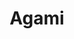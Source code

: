 ---
layout: place
title: "Agami"
permalink: /illinois/chicago/agami.html
stateAbbr: IL
stateName: Illinois
cityName: Chicago
seo:
  name: "Agami"
  type: Restaurant
  links: http://www.agamisushi.com/
description: "Chic sushi restaurant dishing creative rolls with a large bar pouring cocktails & Japanese beers. Looking for sushi in Chicago, Illinois? Check out Agami for..."
place_id: ChIJQZNALy3SD4gR0W9TjFPledA
photos:
  - name: >-
      places/ChIJQZNALy3SD4gR0W9TjFPledA/photos/AeeoHcKtyAQiL3wvCnWnlLN0xe8Fa_TQfRj8JzLAS4A4rd3kgol3d_gIyE99Bnj05o7v3kh8cDTZA3yvUOEWdE2hKLn4IvniomTzXKnXnYUp2uiKVck2vaP2KXm0LruxCJkOvyju5A39uS4ir1q_gzJBDs9EEBf52RN3eZTlmrRMT128A_NF3WoqTC4Wh1_QoulO_TUt-0LBr5rhihoafBwBbcWxmihbUnGh6XgSVC36gS2wbGBun5E67D-1P7O_YQpDzrHfBzCeyV0flMhuzPM9siB1lxNNWZQ8m6OdftYvnSg
    widthPx: 3024
    heightPx: 4032
    authorAttributions:
      - displayName: Agami
        uri: https://maps.google.com/maps/contrib/100383354463118878094
        photoUri: >-
          https://lh3.googleusercontent.com/a/ACg8ocIKcfIo8JdVc4uSvsse1_S3jqvqznC4u-AAEVov3eVz-Q6q=s100-p-k-no-mo
    flagContentUri: >-
      https://www.google.com/local/imagery/report/?cb_client=maps_api_places.places_api&image_key=!1e10!2sAF1QipOozwdFc7e0ii8WF5y53MCMzw7_FthJH-32MJQ&hl=en-US
    googleMapsUri: >-
      https://www.google.com/maps/place//data=!3m4!1e2!3m2!1sAF1QipOozwdFc7e0ii8WF5y53MCMzw7_FthJH-32MJQ!2e10!4m2!3m1!1s0x880fd22d2f409341:0xd079e5538c536fd1
  - name: >-
      places/ChIJQZNALy3SD4gR0W9TjFPledA/photos/AeeoHcIgiEus8npVtB_naRUKsV9z5JpfvSF5yVNlc4k7N50KcCMpT-JMgm-uJIFs0oyGKiY7VpRmBD6iEry7LPCxbA8x3-mp3KjPEQCtB-Rj9S0Mym4Bzl23MM_B1XfH5en6WyqVItUS99B71mPVcDDPtgTYEbqIzszpEglmU-sZDLxEgiGKG2K45nro3lKJST9OT83IN0EI9tFpfnp0zTix-tAYIEaOfPYNpxKPdXQ0uu5EnzQ1mYVOLdj1W0qse9wiIEYC-WDNzG1GMhMH0uyvgU7TX4DPNCPnEINOvLwGSK8
    widthPx: 3024
    heightPx: 3023
    authorAttributions:
      - displayName: Agami
        uri: https://maps.google.com/maps/contrib/100383354463118878094
        photoUri: >-
          https://lh3.googleusercontent.com/a/ACg8ocIKcfIo8JdVc4uSvsse1_S3jqvqznC4u-AAEVov3eVz-Q6q=s100-p-k-no-mo
    flagContentUri: >-
      https://www.google.com/local/imagery/report/?cb_client=maps_api_places.places_api&image_key=!1e10!2sAF1QipNPQ4ynfXoIT0xUUAcLf00uhkgDgPNDJDlClI0&hl=en-US
    googleMapsUri: >-
      https://www.google.com/maps/place//data=!3m4!1e2!3m2!1sAF1QipNPQ4ynfXoIT0xUUAcLf00uhkgDgPNDJDlClI0!2e10!4m2!3m1!1s0x880fd22d2f409341:0xd079e5538c536fd1
  - name: >-
      places/ChIJQZNALy3SD4gR0W9TjFPledA/photos/AeeoHcLACFbkffQL1gU7ZNamRoTMAh_gzBaG6AgNPpCbjvCfugeeE1P79zeAmFvPbMF9U0Y_ceJbrF2PaVjVmnyUn4aynE4-g-46DDNEh5C-8tBORFJSTG0kXG_h0gHBfIW-Hicpzaq17vRXP8Jq9WHZLJJrYcvDntcvJy4f62YMbD5YCtmSYh2YKCMEJjaw0ckXaYae4JjrJ7pF68wIezt_H21RPVTXNqRUjeBscdrGmZwurQrtg-Pkdvitan9raFlMtwkrQRDLqEAGeBS_89Fikz-N2L1iF8mU8Kqgj5C3EeJlRf_QHAuVxd4D1MzQI43F5daQBEd2vtjV0PrXQagz_TiFZA1Rsfh_d412Su5Z9HrQZly-P1-aW7T9DF97xtThp8eiPDPUYmEDJhWyuOLiUKGT7q8XNFIjOgSqeZjtkUkwV4Os
    widthPx: 1171
    heightPx: 1191
    authorAttributions:
      - displayName: Brandi Madar
        uri: https://maps.google.com/maps/contrib/105072317018253544604
        photoUri: >-
          https://lh3.googleusercontent.com/a-/ALV-UjWPSPkn3j5xkxOAgk__PJW--7h9ynfjArNIZWEvex0N2n4PffMkgA=s100-p-k-no-mo
    flagContentUri: >-
      https://www.google.com/local/imagery/report/?cb_client=maps_api_places.places_api&image_key=!1e10!2sCIHM0ogKEICAgICT88vK3AE&hl=en-US
    googleMapsUri: >-
      https://www.google.com/maps/place//data=!3m4!1e2!3m2!1sCIHM0ogKEICAgICT88vK3AE!2e10!4m2!3m1!1s0x880fd22d2f409341:0xd079e5538c536fd1
  - name: >-
      places/ChIJQZNALy3SD4gR0W9TjFPledA/photos/AeeoHcJ8EOyOu0OybXzfdT3XWZL-HiOpN4AIbOaBg_Vvv1dlMWLS1ggi7aR7BlniVo2fltxHr_nV1C66MhpvO6rcT-ONRU9QA696h26tAhZI-46Tqtx6xBPrve67EppOgS1BbSyJu_HUkl9OXugoDEgOw49fEjJOw_hFzcfT0_xb95CvM2zqd4xyZ4wXit0z0cpC9gcMMHZYGWfrScXk4meYiOht6UW-3KvLU4e4rNgVxDXU1i6m2wVFVctjFYIrCRLcVTVBZIhhR_UrY-UEUhmWqhLqPJNKV7WGadrgWP5Zo-FSiBiMdTwWFM-v0WlyHwmesuAUo5MZ8uspmL9Y2FtaTo2m8lTnC-a5hCMXNaqofk3t8mSASfycbA2E_r4D9fNDp-cw3zzw2MmlcF_tJ02r_l8e5QJebhxWF82_wLGhu0RJB1YD
    widthPx: 3024
    heightPx: 4032
    authorAttributions:
      - displayName: Maria Giacchino
        uri: https://maps.google.com/maps/contrib/107837987181979878780
        photoUri: >-
          https://lh3.googleusercontent.com/a-/ALV-UjXZaVMR2I7x9-7DiO1p1ZSoXneEOEyLnKnihvBtgHWWknsw5X38=s100-p-k-no-mo
    flagContentUri: >-
      https://www.google.com/local/imagery/report/?cb_client=maps_api_places.places_api&image_key=!1e10!2sCIHM0ogKEICAgID25Ni4vwE&hl=en-US
    googleMapsUri: >-
      https://www.google.com/maps/place//data=!3m4!1e2!3m2!1sCIHM0ogKEICAgID25Ni4vwE!2e10!4m2!3m1!1s0x880fd22d2f409341:0xd079e5538c536fd1
  - name: >-
      places/ChIJQZNALy3SD4gR0W9TjFPledA/photos/AeeoHcJIk7ryrbB7a53x5MdUnR5-hDvSwAi7VYPpG-zpn7ycT6Jc8bU0673Ff01trOZeE8RY9DmVw-jt0IXVEnEV9GgX_E3Fq275DEffVPEy8D-hlrtnXSRZXbqW3MHg4fGcw2325T5AjQ3IEJtAkfputZkBnn6RTX2FzK_35UUBKLi8J_qBIs0urgCpt_ln3V0-NvlF4Ku8SPpQTgirrH-xJjz681HC9Iynxcl7nkG_d5OKyVDdrxxQTzHnzlN7iima0W7gTLAYBSwxaR7pNkLGEY9r_kUCbC1121LgjF8-R3pQzub-oa40BnGWQtEGRKPpZdOPj181CvjG6T4EZ8Oz3N524LY5odsJkce1IZIl4guVdo3h7ILSQ2YZGsSRKIS1Qox__OnRqbhELy1nzQzVf-IeJ4mUyVMTX9NpzMKOV5T6Sw
    widthPx: 4406
    heightPx: 4406
    authorAttributions:
      - displayName: David in Chicago
        uri: https://maps.google.com/maps/contrib/112404555805966424585
        photoUri: >-
          https://lh3.googleusercontent.com/a/ACg8ocKwgQeATQmHXV17xmdNg04UwzRze2Uce4ev5Bd5EahOm8roc2a8=s100-p-k-no-mo
    flagContentUri: >-
      https://www.google.com/local/imagery/report/?cb_client=maps_api_places.places_api&image_key=!1e10!2sCIHM0ogKEICAgIChutG3GA&hl=en-US
    googleMapsUri: >-
      https://www.google.com/maps/place//data=!3m4!1e2!3m2!1sCIHM0ogKEICAgIChutG3GA!2e10!4m2!3m1!1s0x880fd22d2f409341:0xd079e5538c536fd1
  - name: >-
      places/ChIJQZNALy3SD4gR0W9TjFPledA/photos/AeeoHcLs969CdUBejSTceg3j2AuutKpdl0rbr6wTrOhZ05mq4-qahGJecLWKcShi3_fSWBhlxqttUymBnA1cicJcxsaLM0C8wP32gOEgYJzZb7om1M7SSPi4LV9Yg7gd7oTd6Cm7BjTXP2iT-160V40XZDYiJpNZcYwnZ7HSTFo8DB8KoOS4Uh5So51RIFvtR73ybonnQBTW7LvXo9DEe0YKyX0yHt8jgsrby2s8RSuL-mSgqW8HNNZn7WxKgJxwCKjKwATCgK4RnThNxfbOEIyiaxxP-Z1ezew4G0BofikDQTlfES9Y716I18P_KfcNXChk0Dym_TZTSf2586OBX97v1Y8po0grJJIrPTUbdKNM28aq8GO6Nct9wg30-5IXw47RVc4b83AUSbMBcx_w3RwV2E7NQxAduUAA1LvXLB3fKS-6Yma0
    widthPx: 4032
    heightPx: 3024
    authorAttributions:
      - displayName: Joe
        uri: https://maps.google.com/maps/contrib/116437999703396082708
        photoUri: >-
          https://lh3.googleusercontent.com/a-/ALV-UjXE2B89fm4-z2fexKSCYEDhe2ptiC_KYn-VF_NXTYUrTqYFCjE=s100-p-k-no-mo
    flagContentUri: >-
      https://www.google.com/local/imagery/report/?cb_client=maps_api_places.places_api&image_key=!1e10!2sCIHM0ogKEICAgICT18qiigE&hl=en-US
    googleMapsUri: >-
      https://www.google.com/maps/place//data=!3m4!1e2!3m2!1sCIHM0ogKEICAgICT18qiigE!2e10!4m2!3m1!1s0x880fd22d2f409341:0xd079e5538c536fd1
  - name: >-
      places/ChIJQZNALy3SD4gR0W9TjFPledA/photos/AeeoHcKLlFgQISbJIv4gtT_4zzadcUbW--zM9CBfjJtHyvQq3_dbgG1iytBzqtrMpssQyb5zVfNLS_iwtrovwIlfSlXWt7iHG-PZCT1D7NP2N3Ew_5rN_tIBlSm1Fj7jg88UdR_6Pmf1flTMFFZik1SIQP7qLR8ZANzhf5DXf6lH7d7YCCYin68F1fvU0jqdYTsQVFhxTQO9Pnuu5TmntBPuJcEXWbcLmMi6WcBOIkKlzLufzrcwiNNzXcNaDR3M6pKly3K7P10PqEsx15xniuTgoLfmpzZrrLAWalSvEuUEDcE
    widthPx: 3853
    heightPx: 3853
    authorAttributions:
      - displayName: Agami
        uri: https://maps.google.com/maps/contrib/100383354463118878094
        photoUri: >-
          https://lh3.googleusercontent.com/a/ACg8ocIKcfIo8JdVc4uSvsse1_S3jqvqznC4u-AAEVov3eVz-Q6q=s100-p-k-no-mo
    flagContentUri: >-
      https://www.google.com/local/imagery/report/?cb_client=maps_api_places.places_api&image_key=!1e10!2sAF1QipOVaS1yf_rSELhcO6TppkHUfp0c09P2Y5glvQo&hl=en-US
    googleMapsUri: >-
      https://www.google.com/maps/place//data=!3m4!1e2!3m2!1sAF1QipOVaS1yf_rSELhcO6TppkHUfp0c09P2Y5glvQo!2e10!4m2!3m1!1s0x880fd22d2f409341:0xd079e5538c536fd1
  - name: >-
      places/ChIJQZNALy3SD4gR0W9TjFPledA/photos/AeeoHcKOLi71UQCV_XIR2Gz1FwvUBy2IwCkoC6of2R8G1p9QdoeSvg1oAttCAdlL1SKuV6VgIKeTEyAE8Gm79hY4xFLQPsTKQIuL7s7r2aSWmdqLvjsys0IXcMgWSiPq9etB6t8mKVoqnz9CygG79qEdyGdWLECVjcoCrw_aGbN6VTEfCgcecatqBKmFWPtrsNhPUfNJkPRJf5phoaiaaQwArGIqX64yEPw_rdXE5WUNzr8hYeD2yfA1y9pmAZlytv-x2coManueAq_03fAiTWo9n4D1RAw3CpY8Lm5WYGtbXl5PxGoLgZ5y78uIfvxRcT_1mnRDC0QLumcVeCtN3GjVye4RCM8IkkXe6Qt7xiX_uuAgBFmZ7dKh5slRSaGxpFJd6ggXzNKBJ6U4wavBmcKTwiSyfJyb1WksbXYmhnw9RVw
    widthPx: 3024
    heightPx: 4032
    authorAttributions:
      - displayName: Niko Dhima
        uri: https://maps.google.com/maps/contrib/104356107590513577815
        photoUri: >-
          https://lh3.googleusercontent.com/a-/ALV-UjVFU-rk4alHFy5w39WSFxdXKxRY-Hr2fGi2qtWckaOkI7IqMcdEsQ=s100-p-k-no-mo
    flagContentUri: >-
      https://www.google.com/local/imagery/report/?cb_client=maps_api_places.places_api&image_key=!1e10!2sCIHM0ogKEICAgIDpyvWGSw&hl=en-US
    googleMapsUri: >-
      https://www.google.com/maps/place//data=!3m4!1e2!3m2!1sCIHM0ogKEICAgIDpyvWGSw!2e10!4m2!3m1!1s0x880fd22d2f409341:0xd079e5538c536fd1
  - name: >-
      places/ChIJQZNALy3SD4gR0W9TjFPledA/photos/AeeoHcKlBmulQvvntWoQcFGg2bWH1LTuacJQG__eWavCLaoIvXzG-JFXWkZsJYXYBvGDpTCh0Bif_Qrlpf6dGQPO0uvIQlcGkejXl7wSx2DHYS0TphHO_Mmbod8q0WSxcH2r-yjwElv9cT298Ircz0zcAJVjYmpk6jQUuAxUaWb3HDdWro1UkYAvUntPJg0HffyBLt88HpbFx17YbfLISbsp_aRGzizdqW1UV-hWxveB5NXHOrN-Y06WbcW59mYvoeR5PGcMsLrvau0D3Py99SfY49bSzX8oJtw605OqVznM1S0iKNeoCN5VcR9ugWjF0J4bA-DXbBIQrFAmOv-HdALaSxCAKDQd1LOOKZIP3fH8dQkluVlXV0sAj3f-W7aw5h3zE3X9lRV5wN7SSHwCOZyhtMbwhwwv54Y0FfUID-6tEcXciYjE
    widthPx: 4032
    heightPx: 3024
    authorAttributions:
      - displayName: Joe
        uri: https://maps.google.com/maps/contrib/116437999703396082708
        photoUri: >-
          https://lh3.googleusercontent.com/a-/ALV-UjXE2B89fm4-z2fexKSCYEDhe2ptiC_KYn-VF_NXTYUrTqYFCjE=s100-p-k-no-mo
    flagContentUri: >-
      https://www.google.com/local/imagery/report/?cb_client=maps_api_places.places_api&image_key=!1e10!2sCIHM0ogKEICAgICT18qiygE&hl=en-US
    googleMapsUri: >-
      https://www.google.com/maps/place//data=!3m4!1e2!3m2!1sCIHM0ogKEICAgICT18qiygE!2e10!4m2!3m1!1s0x880fd22d2f409341:0xd079e5538c536fd1
  - name: >-
      places/ChIJQZNALy3SD4gR0W9TjFPledA/photos/AeeoHcLk9uoX0nsFQIPBObV9TZch4cKGu20SnF4-H3S_voUg-WtUYogiOEgcQMiws3gjDufmEM-bR4yQgSvJQwfDVDAmdcxhUy9WcUiq_ijqovQaWe1k6WZpQYG_vyUljyxmkVrV2yDc1cl-R1uimXReUb9ehKM2fbgkR1ydjIGSF6rX_zRhfF-xYTUeyaj95C63PT8cYFyCF7WwtyBT41POv1iiFQicbvZH0gRo3HagthR_9L_n_Dkcn7sOT30cX4lZTgyUHZGYjLrelU0q_-uuZj0Js3zZ76EN64xJJXx1ZgVQOHGNbk2qHTEGVIPhqAZ7sp7Om3LEnUp1S7lvUGOJHMmis7MgG-yCwwvfji8VMIzPps1OuZaR1H2NyAG4wW8knwk54XZ6exUCWxmEntsmfXRcKhPh6qNBfyjc-ycFUROCsA
    widthPx: 4800
    heightPx: 4800
    authorAttributions:
      - displayName: David in Chicago
        uri: https://maps.google.com/maps/contrib/112404555805966424585
        photoUri: >-
          https://lh3.googleusercontent.com/a/ACg8ocKwgQeATQmHXV17xmdNg04UwzRze2Uce4ev5Bd5EahOm8roc2a8=s100-p-k-no-mo
    flagContentUri: >-
      https://www.google.com/local/imagery/report/?cb_client=maps_api_places.places_api&image_key=!1e10!2sCIHM0ogKEICAgIChut7lOQ&hl=en-US
    googleMapsUri: >-
      https://www.google.com/maps/place//data=!3m4!1e2!3m2!1sCIHM0ogKEICAgIChut7lOQ!2e10!4m2!3m1!1s0x880fd22d2f409341:0xd079e5538c536fd1
address: 4712 N Broadway, Chicago, IL 60640, USA
street: 4712 N Broadway
city: Chicago
state: IL
zip: '60640'
country: USA
neighborhood: Uptown
latitude: '41.967507'
longitude: '-87.659183'
accessibility_options:
  wheelchairAccessibleEntrance: true
  wheelchairAccessibleRestroom: true
  wheelchairAccessibleSeating: true
business_status: OPERATIONAL
name: Agami
google_maps_links:
  directionsUri: >-
    https://www.google.com/maps/dir//''/data=!4m7!4m6!1m1!4e2!1m2!1m1!1s0x880fd22d2f409341:0xd079e5538c536fd1!3e0
  placeUri: https://maps.google.com/?cid=15022290179070324689
  writeAReviewUri: >-
    https://www.google.com/maps/place//data=!4m3!3m2!1s0x880fd22d2f409341:0xd079e5538c536fd1!12e1
  reviewsUri: >-
    https://www.google.com/maps/place//data=!4m4!3m3!1s0x880fd22d2f409341:0xd079e5538c536fd1!9m1!1b1
  photosUri: >-
    https://www.google.com/maps/place//data=!4m3!3m2!1s0x880fd22d2f409341:0xd079e5538c536fd1!10e5
primary_type: Sushi Restaurant
opening_hours:
  regular: null
  current: null
secondary_opening_hours:
  regular:
    weekdayDescriptions: null
    type: null
  current:
    weekdayDescriptions: null
    type: null
phone: (773) 506-1845
price_level: PRICE_LEVEL_MODERATE
price_range: $30 &ndash; $50
rating: '4.5'
rating_count: 448
website: http://www.agamisushi.com/
reviews:
  - name: >-
      places/ChIJQZNALy3SD4gR0W9TjFPledA/reviews/ChdDSUhNMG9nS0VJQ0FnTURReWItN3h3RRAB
    relativePublishTimeDescription: a month ago
    rating: 1
    text:
      text: >-
        Avoid. Where do I begin, honestly. We got waters ONCE in the 2. 5 hours
        it took to complete our dinner. We ordered 3 different rolls within 10
        minutes of sitting down for our reservation. The first came out almost
        an HOUR later, a Philadelphia roll. 3 ingredients, raw. This was
        delicious though. 30 minutes later we received our second roll, which
        was a fried roll, also pretty good. Another 30 minutes later we receive
        another Philadelphia roll!! Not what we ordered. They offer to change
        it, but we were catching a show at the Aragon around the corner and were
        already late, so we were fine with what we had as long as we didn't get
        charged for the more expensive one. I don't ask for free food, but any
        other restaurant would have taken the initiative to make things right.


        100% will not be back for any reason.
      languageCode: en
    originalText:
      text: >-
        Avoid. Where do I begin, honestly. We got waters ONCE in the 2. 5 hours
        it took to complete our dinner. We ordered 3 different rolls within 10
        minutes of sitting down for our reservation. The first came out almost
        an HOUR later, a Philadelphia roll. 3 ingredients, raw. This was
        delicious though. 30 minutes later we received our second roll, which
        was a fried roll, also pretty good. Another 30 minutes later we receive
        another Philadelphia roll!! Not what we ordered. They offer to change
        it, but we were catching a show at the Aragon around the corner and were
        already late, so we were fine with what we had as long as we didn't get
        charged for the more expensive one. I don't ask for free food, but any
        other restaurant would have taken the initiative to make things right.


        100% will not be back for any reason.
      languageCode: en
    authorAttribution:
      displayName: Alex Connor
      uri: https://www.google.com/maps/contrib/115425596066163504005/reviews
      photoUri: >-
        https://lh3.googleusercontent.com/a-/ALV-UjUbVFNInLREmf4WfZiL1jB1gpJa0-p8Z4uQRozcsk0K3fJ1mnqxLg=s128-c0x00000000-cc-rp-mo
    publishTime: '2025-03-12T00:59:58.663083Z'
    flagContentUri: >-
      https://www.google.com/local/review/rap/report?postId=ChdDSUhNMG9nS0VJQ0FnTURReWItN3h3RRAB&d=17924085&t=1
    googleMapsUri: >-
      https://www.google.com/maps/reviews/data=!4m6!14m5!1m4!2m3!1sChdDSUhNMG9nS0VJQ0FnTURReWItN3h3RRAB!2m1!1s0x880fd22d2f409341:0xd079e5538c536fd1
  - name: >-
      places/ChIJQZNALy3SD4gR0W9TjFPledA/reviews/ChdDSUhNMG9nS0VJQ0FnSUNUODh2SzdBRRAB
    relativePublishTimeDescription: 10 months ago
    rating: 5
    text:
      text: >-
        Some of the tastiest sushi in the city, hands down! Plus delicious
        martinis. It’s got a night club vibe, but the sushi quality is 10/10. My
        favorite martini is the Flirtini, and the Chicago Bulls roll is amazing
        just have.
      languageCode: en
    originalText:
      text: >-
        Some of the tastiest sushi in the city, hands down! Plus delicious
        martinis. It’s got a night club vibe, but the sushi quality is 10/10. My
        favorite martini is the Flirtini, and the Chicago Bulls roll is amazing
        just have.
      languageCode: en
    authorAttribution:
      displayName: Brandi Madar
      uri: https://www.google.com/maps/contrib/105072317018253544604/reviews
      photoUri: >-
        https://lh3.googleusercontent.com/a-/ALV-UjWPSPkn3j5xkxOAgk__PJW--7h9ynfjArNIZWEvex0N2n4PffMkgA=s128-c0x00000000-cc-rp-mo-ba4
    publishTime: '2024-05-19T02:46:23.022267Z'
    flagContentUri: >-
      https://www.google.com/local/review/rap/report?postId=ChdDSUhNMG9nS0VJQ0FnSUNUODh2SzdBRRAB&d=17924085&t=1
    googleMapsUri: >-
      https://www.google.com/maps/reviews/data=!4m6!14m5!1m4!2m3!1sChdDSUhNMG9nS0VJQ0FnSUNUODh2SzdBRRAB!2m1!1s0x880fd22d2f409341:0xd079e5538c536fd1
  - name: >-
      places/ChIJQZNALy3SD4gR0W9TjFPledA/reviews/ChZDSUhNMG9nS0VJQ0FnSUR1eHRpQWZ3EAE
    relativePublishTimeDescription: 2 years ago
    rating: 4
    text:
      text: >-
        Takeaway: this place is becoming a go to; the sushi is delcious and they
        are very creative with their rolls and other offerings on the menu.


        The service was great when we walked in on a Saturday night. They
        weren't terribly busy which was shocking given the quality of the meal.
        Really enjoyed the range of the menu and the miso pork belly buns were
        perfection. They interior is a bit kitschy and well-loved, but the food
        more than makes up for it.
      languageCode: en
    originalText:
      text: >-
        Takeaway: this place is becoming a go to; the sushi is delcious and they
        are very creative with their rolls and other offerings on the menu.


        The service was great when we walked in on a Saturday night. They
        weren't terribly busy which was shocking given the quality of the meal.
        Really enjoyed the range of the menu and the miso pork belly buns were
        perfection. They interior is a bit kitschy and well-loved, but the food
        more than makes up for it.
      languageCode: en
    authorAttribution:
      displayName: John Michael Rotello
      uri: https://www.google.com/maps/contrib/114887806755877883765/reviews
      photoUri: >-
        https://lh3.googleusercontent.com/a-/ALV-UjVYMG8QcaoEtdfQadtxhKojVQjDwnNCJMF-1b0bkuEHWASgH0zYEQ=s128-c0x00000000-cc-rp-mo-ba4
    publishTime: '2022-08-19T12:06:46.451168Z'
    flagContentUri: >-
      https://www.google.com/local/review/rap/report?postId=ChZDSUhNMG9nS0VJQ0FnSUR1eHRpQWZ3EAE&d=17924085&t=1
    googleMapsUri: >-
      https://www.google.com/maps/reviews/data=!4m6!14m5!1m4!2m3!1sChZDSUhNMG9nS0VJQ0FnSUR1eHRpQWZ3EAE!2m1!1s0x880fd22d2f409341:0xd079e5538c536fd1
  - name: >-
      places/ChIJQZNALy3SD4gR0W9TjFPledA/reviews/ChdDSUhNMG9nS0VJQ0FnSUMtbmI3YWhRRRAB
    relativePublishTimeDescription: 2 years ago
    rating: 5
    text:
      text: >-
        Wow- the Chicago Bulls and the Men In Black house rolls are worth every
        penny. Highly recommend their take on fresh oysters as well as their
        teriyaki topping adds a lot to the oyster flavor. The staff was
        incredibly nice and attentive. Will definitely go back if we are in this
        area again!
      languageCode: en
    originalText:
      text: >-
        Wow- the Chicago Bulls and the Men In Black house rolls are worth every
        penny. Highly recommend their take on fresh oysters as well as their
        teriyaki topping adds a lot to the oyster flavor. The staff was
        incredibly nice and attentive. Will definitely go back if we are in this
        area again!
      languageCode: en
    authorAttribution:
      displayName: Edward Oates
      uri: https://www.google.com/maps/contrib/105401656205481979857/reviews
      photoUri: >-
        https://lh3.googleusercontent.com/a-/ALV-UjUnVhFu3dF744T9yieU_k_IPSeWj1T7XZJUuuR_SQj9idmgkoRZ=s128-c0x00000000-cc-rp-mo-ba4
    publishTime: '2022-11-11T00:36:52.799460Z'
    flagContentUri: >-
      https://www.google.com/local/review/rap/report?postId=ChdDSUhNMG9nS0VJQ0FnSUMtbmI3YWhRRRAB&d=17924085&t=1
    googleMapsUri: >-
      https://www.google.com/maps/reviews/data=!4m6!14m5!1m4!2m3!1sChdDSUhNMG9nS0VJQ0FnSUMtbmI3YWhRRRAB!2m1!1s0x880fd22d2f409341:0xd079e5538c536fd1
  - name: >-
      places/ChIJQZNALy3SD4gR0W9TjFPledA/reviews/ChdDSUhNMG9nS0VJQ0FnSUQ1MU9iaGpRRRAB
    relativePublishTimeDescription: a year ago
    rating: 5
    text:
      text: >-
        The atmosphere is pleasant, the staff is friendly, and they offer a good
        selection of drinks. It's a great place to enjoy sushi with a nice
        variety of beverages.

        I like the tuna tataki!
      languageCode: en
    originalText:
      text: >-
        The atmosphere is pleasant, the staff is friendly, and they offer a good
        selection of drinks. It's a great place to enjoy sushi with a nice
        variety of beverages.

        I like the tuna tataki!
      languageCode: en
    authorAttribution:
      displayName: Tanapon Ruthaiwanichkul
      uri: https://www.google.com/maps/contrib/106560655385507288899/reviews
      photoUri: >-
        https://lh3.googleusercontent.com/a-/ALV-UjUJhK4mYC0zgPdjlH3lor16604hLqz8ANgtFyR7km4USf4YPO02=s128-c0x00000000-cc-rp-mo-ba4
    publishTime: '2023-10-20T07:28:35.583885Z'
    flagContentUri: >-
      https://www.google.com/local/review/rap/report?postId=ChdDSUhNMG9nS0VJQ0FnSUQ1MU9iaGpRRRAB&d=17924085&t=1
    googleMapsUri: >-
      https://www.google.com/maps/reviews/data=!4m6!14m5!1m4!2m3!1sChdDSUhNMG9nS0VJQ0FnSUQ1MU9iaGpRRRAB!2m1!1s0x880fd22d2f409341:0xd079e5538c536fd1
parking_options:
  valetParking: false
payment_options:
  acceptsCreditCards: true
  acceptsDebitCards: true
  acceptsCashOnly: false
  acceptsNfc: true
allow_dogs: null
curbside_pickup: true
delivery: true
dine_in: true
good_for_children: true
good_for_groups: true
good_for_sports: null
live_music: false
menu_for_children: false
outdoor_seating: true
reservable: true
restroom: true
serves_beer: true
serves_breakfast: false
serves_brunch: false
serves_cocktails: true
serves_coffee: null
serves_dinner: true
serves_dessert: true
serves_lunch: null
serves_vegetarian_food: true
serves_wine: true
takeout: true
summary: >-
  Chic sushi restaurant dishing creative rolls with a large bar pouring
  cocktails & Japanese beers.

---